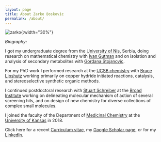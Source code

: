 ```yaml
---
layout: page
title: About Zarko Boskovic
permalink: /about/
---
```


![zarko](/_assets/zarko.jpg){:width="30%"}

*Biography:* 

I got my undergraduate degree from the [University of Nis](https://www.ni.ac.rs/en/), Serbia, doing research on mathematical chemistry with [Ivan Gutman](https://www.pmf.kg.ac.rs/gutman/) and on isolation and analysis of secondary metabolites with [Gordana Stojanovic](http://tesla.pmf.ni.ac.rs/people/hemija/gocas/CVGocaS.htm).

For my PhD work I performed research at the [UCSB chemistry](https://chem.ucsb.edu) with [Bruce Lipshutz](https://lipshutz.chem.ucsb.edu/) working primarily on copper hydride initiated reactions, catalysis, and stereoselective synthetic organic methods. 

I continued  postdoctoral research with [Stuart Schreiber](https://www.broadinstitute.org/schreiber-lab) at the [Broad Institute](https://www.broadinstitute.org) working on delineating molecular mechanism of action of several screening hits, and on design of new chemistry for diverse collections of complex small molecules. 

I joined the faculty of the Department of [Medicinal Chemistry](https://medchem.ku.edu) at the [University of Kansas](https://ku.edu) in 2018. 

Click here for a recent [Curriculum vitae](/_assets/cv_simple.pdf), my [Google Scholar page](https://scholar.google.com/citations?hl=en&user=NvAOqzcAAAAJ&view_op=list_works&sortby=pubdate), or for my [LinkedIn](https://www.linkedin.com/in/zarko-boskovic-33379b22/).
